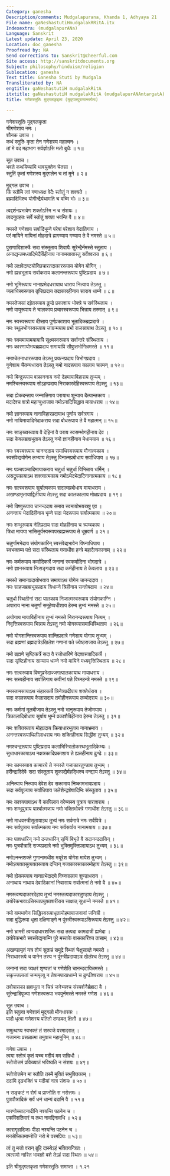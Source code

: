 ```yaml
---
Category: ganesha
Description/comments: Mudgalapurana, Khanda 1, Adhyaya 21
File name: gaNeshastutiHmudgalakRRitA.itx
Indexextra: (mudgalapurANa)
Language: Sanskrit
Latest update: April 23, 2020
Location: doc_ganesha
Proofread by: NA
Send corrections to: Sanskrit@cheerful.com
Site access: http://sanskritdocuments.org
Subject: philosophy/hinduism/religion
Sublocation: ganesha
Text title: Ganesha Stuti by Mudgala
Transliterated by: NA
engtitle: gaNeshastutiH mudgalakRitA
itxtitle: gaNeshastutiH mudgalakRitA (mudgalapurANAntargatA)
title: गणेशस्तुतिः मुद्गलकृइता (मुद्गलपुराणान्तर्गता)

---
```

  
 गणेशस्तुतिः मुद्गलकृता   
श्रीगणेशाय नमः ।  
शौनक उवाच ।  
कथं स्तुतिः कृता तेन गणेशस्य महात्मनः ।  
तां मे वद महाभाग सर्वज्ञोऽसि मतो बुधैः ॥ १॥  
  
सूत उवाच ।  
भवते कथयिष्यामि भावयुक्तेन चेतसा ।  
स्तुतिं कृतां गणेशस्य मुद्गलेन च तां मुने ॥ २॥  
  
मुद्गल उवाच ।  
किं स्तौमि त्वां गणाध्यक्ष वेदैः स्तोतुं न शक्यते ।  
ब्रह्मादिभिश्च योगीन्द्रैर्यथामति च वच्मि भोः ॥ ३॥  
  
त्वद्दर्शनप्रभावेण शक्तोऽस्मि न च संशयः ।  
त्वदनुग्रहतः सर्वे स्तोतुं शक्ता भवन्ति वै ॥ ४॥  
  
नमस्ते गणेशाय सर्वादिभूम्ने परेषां परेशाय वेदातिगाय ।  
परं मायिने मायिनां मोहदात्रे ह्यगण्याय गण्याय ते वै नमस्ते ॥ ५॥  
  
पुराणादिशास्त्रैः सदा संस्तुताय शिवायैः सुरेन्द्रैर्नमस्ते स्तुताय ।  
अनाद्यन्तमध्यादिभेदैर्विहीनाय नानामयायास्तु सर्वेश्वराय ॥ ६॥  
  
नमो लक्षवेदाष्टयोनिप्रचारतदाकाररूपाय योगेन योगिन् ।  
नमो ह्यन्नभूताय सर्वाकराय कलानन्तरूपाय पुष्टिप्रदाय ॥ ७॥  
  
नमो भूमिरूपाय नानाप्रभेदधरायाथ धाराय नित्याय तेऽस्तु ।  
जलाधिस्वरूपाय तृप्तिप्रदाय तदाकारहीनाय साराय धाम्ने ॥ ८॥  
  
नमस्तेजसां द्योतरूपाय ढुण्ढे प्रकाशाय भोक्त्रे च सर्वस्थिताय ।  
नमो वायुरूपाय ते चालकाय प्रचारस्वरूपाय भिन्नाय तस्मात् ॥ ९॥  
  
नमः स्वस्वरूपाय दीप्ताय पूर्णप्रकाशाय भूतादिकब्रह्मदात्रे ।  
नमः स्थूलभोगस्वरूपाय जाग्रन्मयाय प्रभो राजसायाथ तेऽस्तु ॥ १०॥  
  
नमः स्वममायामयायापि सूक्ष्मस्वरूपाय सर्वान्तरे संस्थिताय ।  
नमः कारणायोभयब्रह्मदाय समायापि सौषुप्तभोगिन्नमस्ते ॥ ११॥  
  
नमश्चेतनाधाररूपाय तेऽस्तु प्रयत्नप्रदाय त्रिभोगप्रदाय ।  
गुणेशाय चैतन्यधाराय तेऽस्तु नमो नादरूपाय कालाय चात्मन् ॥ १२॥  
  
नमो बिन्दुरूपाय वक्राननाय नमो देहमायाविहाराय तुभ्यम् ।  
नमश्चित्स्वरूपाय सोऽहम्प्रदाय निराकारदेहिस्वरूपाय तेऽस्तु ॥ १३॥  
  
सदा ह्येकदन्ताय जन्मातिगाय परायाथ शून्याय दैत्यान्तकाय ।  
मदादेश्च शत्रो महाग्बुध्वजाय नमोऽनादिसिद्धाय मायाधराय ॥ १४॥  
  
नमो ज्ञानरूपाय नानाविहारप्रदायाथ पूर्णाय सर्वत्रगाय ।  
नमो मायिमायादिभेदाकराय सदा बोधरूपाय ते वै महात्मन् ॥ १५॥  
  
नमः साङ्ख्यरूपाय वै देहिनां वै पराय स्वसम्भोगहीनाय देव ।  
सदा केवलब्रह्मभूताय तेऽस्तु नमो ज्ञानहीनाय मेधामयाय ॥ १६॥  
  
नमः स्वस्वरूपाय चानन्ददाय समाधिस्वरूपाय मौनात्मकाय ।  
स्वसंवेद्ययोगेन लभ्याय तेऽस्तु विनात्मप्रबोधाय सर्वाधिपाय ॥ १७॥  
  
नमः पञ्चपञ्चादिमायाकराय चतुर्धा चतुर्धा विभिन्नाय धर्मिन् ।  
असद्रूपकायाऽथ शक्त्यात्मकाय नमोऽभेदभेदादिनानात्मकाय ॥ १८॥  
  
नमः सत्स्वरूपाय सूर्यात्मकाय सदात्मप्रबोधाय मायाधराय ।  
अखण्डामृतायाद्वितीयाय तेऽस्तु सदा कालकालाय मोक्षप्रदाय ॥ १९॥  
  
नमो विष्णुरूपाय चानन्ददाय समाय स्वमायोभयस्रष्ट्र एव ।  
अनन्ताय भेदादिहीनाय भृम्ने सदा भेदरूपाय सर्वात्मकाय ॥ २०॥  
  
नमः शम्भुरूपाय नेतिप्रदाय सदा मोहहीनाय च त्र्यम्बकाय ।  
त्रिधा मायया भासितुर्यस्वरूपपरब्रह्मरूपाय ते धूम्रवर्ण ॥ २१॥  
  
चतुर्णामभेदाय संयोगकारिन् स्वसंवेद्यभावेन विघ्नाधिपाय ।  
स्वभक्तम्य पक्षे सदा संस्थिताय गणाधीश हन्त्रे महादैत्यकानाम् ॥ २२॥  
  
नमः कर्मरूपाय कर्मादिकर्त्रे जनानां स्वकर्मादिना भोगदात्रे ।  
नमो ज्ञानरूपाय निःसङ्गदाय सदा कर्महीनाय ते केवलाय ॥ २३॥  
  
नमस्ते समानप्रदायोभयाय समायाऽथ योगेन चानन्ददाय ।  
नमः साहजब्रह्मभूयप्रदाय त्रिधाम्ने त्रिहीनाय सन्तोषदाय ॥ २४॥  
  
चतुर्धा स्थितीनां सदा पालकाय निजात्मस्वरूपाय संयोगकाग्नि ।  
अपाराय नाना चतुर्णां समूहेष्वधीशाय हेरम्ब तुभ्यं नमस्ते ॥ २५॥  
  
अयोगाय मायाविहीनाय तुभ्यं नमस्ते निरानन्दरूपाय नित्यम् ।  
निवृत्तिस्वरूपाय भिन्नाय तेऽस्तु नमो योगरूपासमाधिस्थिताय ॥ २६॥  
  
नमो योगशान्तिस्वरूपाय शान्तिप्रदात्रे गणेशाय योगाय तुभ्यम् ।  
सदा ब्रह्मणां ब्रह्मदात्रेऽखिलेश गणानां पते ज्येष्ठराजाय तेऽस्तु ॥ २७॥  
  
नमो ब्रह्मणे सृष्टिकर्त्रे सदा वै रजोधारिणे वेदशास्त्रादिकर्त्रे ।  
सदा सृष्टिहीनाय साम्याय धाम्ने नमो मायिने मध्यवृत्तिस्थिताय ॥ २८॥  
  
नमः सत्वरूपाय विष्णुप्रभेदाज्जगत्पालकायाथ मायाधराय ।  
नमः सत्त्वहीनाय सर्वातिगाय कवीनां पते विघ्नहन्त्रे नमस्ते ॥ २९॥  
  
नमस्तामसायाऽथ संहारकर्त्रे त्रिनेत्रप्रदीपाय शक्तेर्धराय ।  
सदा कालरूपाय कैलासदाय तमोहीनरूपाय लम्बोदराय ॥ ३०॥  
  
नमः कर्मणां मूलबीजाय तेऽस्तु नमो भानुरूपाय तेजोमयाय ।  
त्रिकालादिबोधाय सूर्याय भूम्ने प्रकाशैविहीनाय हेरम्ब तेऽस्तु ॥ ३१॥  
  
नमः शक्तिरूपाय मोहप्रदाय क्रियाधारभूताय नानाभ्रमाय ।  
अनन्तस्वरूपाधिलीलाधराय नमः शक्तिहीनाय सिद्धीश तुभ्यम् ॥ ३२॥  
  
नमश्चन्द्ररूपाय पुष्टिप्रदाय कलाभिस्त्रिलोकस्थभूतादिकेभ्यः ।  
सुधाधारकायाऽथ नक्षत्रकादिप्रकाशाय ते ह्यन्नहीनाय ढुण्ढे ॥ ३३॥  
  
नमः कामरूपाय कामारये ते नमस्ते गजाकारतुण्डाय तुभ्यम् ।  
हरीन्द्रादिदेवैः सदा संस्तुताय शुकाद्यैर्महद्भिश्च वन्द्याय तेऽस्तु ॥ ३४॥  
  
अनित्याय नित्याय देवेश देव सकामाय निष्कामभावप्रदाय ।  
सदा सर्वपूज्याय सर्वाधिपाय जलेशेन्द्रशेषादिभिः संस्तुताय ॥ ३५॥  
  
नमः काश्यपायाऽथ वै कापिलाय वरेण्यस्य पुत्राय पाराशराय ।  
नमः शम्भुपुत्राय पार्श्वात्मजाय नमो भक्तिभोक्त्रे गणाधीश तेऽस्तु ॥ ३६॥  
  
नमो माधवस्त्रीसुतायाऽथ तुभ्यं नमः सर्वमात्रे नमः सर्वपित्रे ।  
नमः सर्वपुत्राय सर्वात्मकाय नमः सर्वसर्वाय नानामयाय ॥ ३७॥  
  
नमः पाशधारिन् नमो दन्तधारिन् सृणिं बिभृते वै सदानन्ददायिन् ।  
नमः पुत्रपौत्रादि राज्यप्रदात्रे नमो भुक्तिमुक्तिप्रदायाऽथ तुभ्यम् ॥ ३८॥  
  
नमोऽनन्तशक्ते गुणानामधीश मयूरेश योगेश मायेश तुभ्यम् ।  
नमोऽव्यक्तसुव्यक्तरूपाय दन्तिन् गजाकारसाकारमोहाय तेऽस्तु ॥ ३९॥  
  
नमो ह्येकरूपाय नानाप्रभेदादये विघ्नपालाय शुण्डाधराय ।  
अनाथाय नाथाय देवादिकानां निवासाय सर्वात्मनां ते नमो वै ॥ ४०॥  
  
नमस्त्वम्पदाकारदेहाय तुभ्यं नमस्तत्पदाकारतुण्डाय तेऽस्तु ।  
तयोरेकभावाऽसिरूपप्रयुक्तशरीराय साक्षात् सुधाम्ने नमस्ते ॥ ४१॥  
  
नमो वामभागेन सिद्धिस्वरूपाधृतामोहमायाजनानां जनित्री ।  
सदा बुद्धिरूपा धृता दक्षिणाङ्गे न पुंस्त्रीस्वरूपाऽसिरूपाय तेऽस्तु ॥ ४२॥  
  
नमो भ्रामरी त्वम्पदाधारशक्तिः सदा तत्पदा कामदात्री ह्यभेदा ।  
तयोरेकभावे स्वसंवेद्यनाम्नि पुरे मस्तके वासकारिंश्च तासाम् ॥ ४३॥  
  
अखण्डामृतं यत्र तोयं सुताम्रं समुद्रे स्थितं चेक्षुसञ्ज्ञे नमस्ते ।  
निराधाररूपे च पानेन तस्य न पुंस्त्रीप्रदायाऽत्र खेलंश्च तेऽस्तु ॥ ४४॥  
  
जनानां सदा त्र्यक्षरं शृण्वतां च गणेशेति चानन्ददायिन्नमस्ते ।  
सकृज्जल्पतां जन्ममृत्यू न तेषामपारप्रधाम्ने च ढुण्ढीश्वराय ॥ ४५॥  
  
तवोपासका ब्रह्मभूता न चित्रं जनेभ्यश्च संस्पर्शनैर्ब्रह्मदा वै ।  
सुरेन्द्रादिपूज्या गणेशस्वरूपा भवयुर्नमस्ते नमस्ते गणेश ॥ ४६॥  
  
सूत उवाच ।  
इति स्तुत्वा गणेशानं मुद्गलो मौनधारकः ।  
पादौ धृत्वा गणेशस्य पतितो दण्डवत् क्षितौ ॥ ४७॥  
  
समुत्थाप्य स्वभक्तं तं सस्वजे परमादरात् ।  
गजाननः प्रसन्नात्मा तमुवाच महामुनिम् ॥ ४८॥  
  
गणेश उवाच ।  
त्वया स्तोत्रं कृतं यच्च मदीयं मम सन्निधौ ।  
स्तोत्रोत्तमं प्रविख्यातं भविष्यति न संशयः ॥ ४९॥  
  
स्तोत्रोत्तमेन मां स्तौति तस्मै मुक्तिं सभुक्तिकाम् ।  
ददामि दृढभक्तिं च मदीयां नात्र संशयः ॥ ५०॥  
  
न सङ्कटं न रोगं च प्राप्नोति स नरोत्तमः ।  
पुत्रपौत्रादिकं सर्वं धनं धान्यं ददामि वै ॥ ५१॥  
  
मारणोच्चाटनादीनि नश्यन्ति पठनेन च ।  
एकविंशतिवारं च तथा नावद्दिनावधि ॥ ५२॥  
  
कारागृहादिजाः पीडा नश्यन्ति पठनेन च ।  
मनसेप्सितमाप्नोति नरो मे परमप्रियः ॥ ५३॥  
  
त्वं तु मत्तो वरान् ब्रूहि दास्येऽहं भक्तियन्त्रितः ।  
त्वत्समो नास्ति भावज्ञो वशे तेऽहं सदा स्थितः ॥ ५४॥  
  
इति श्रीमुद्गलकृता गणेशस्तुतिः समाप्ता । १.२१  
  
  
   
  
